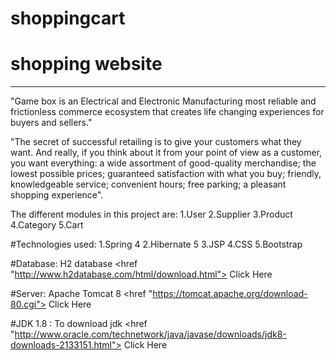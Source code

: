 # shoppingcart
# shopping website
<hr> </hr>
"Game box is an Electrical and Electronic Manufacturing  most reliable and frictionless 
 commerce ecosystem that creates life changing  experiences for buyers and sellers."

"The secret of successful retailing is to give your customers what they want. 
And really, if you think about it from your point of view as a customer, 
you want everything: a wide assortment of good-quality merchandise; the lowest possible prices; 
guaranteed satisfaction with what you buy; friendly, knowledgeable service; convenient hours; 
free parking; a pleasant shopping experience".

The different modules in this project are: 1.User 2.Supplier 3.Product 4.Category 5.Cart

#Technologies used:
1.Spring 4 2.Hibernate 5 3.JSP 4.CSS 5.Bootstrap

#Database:
H2 database <href "http://www.h2database.com/html/download.html"> Click Here

#Server:
Apache Tomcat 8  <href "https://tomcat.apache.org/download-80.cgi"> Click Here

#JDK 1.8 :
To download jdk  <href "http://www.oracle.com/technetwork/java/javase/downloads/jdk8-downloads-2133151.html">  Click Here
